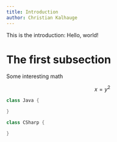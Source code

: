 ```yaml
---
title: Introduction
author: Christian Kalhauge
---
```


This is the introduction: Hello, world!

# The first subsection

Some interesting math

$$ x = y ^2 $$

```Java
class Java {

}
```

```C#
class CSharp {

}
```
